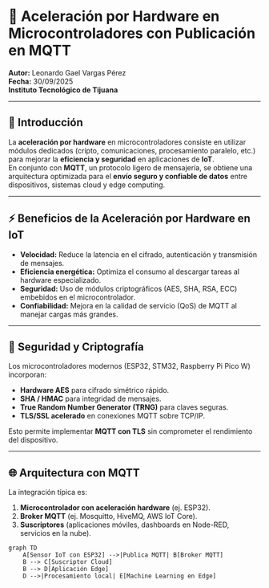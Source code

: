 # 🚀 Aceleración por Hardware en Microcontroladores con Publicación en MQTT

**Autor:** Leonardo Gael Vargas Pérez  
**Fecha:** 30/09/2025  
**Instituto Tecnológico de Tijuana**  

---

## 📌 Introducción
La **aceleración por hardware** en microcontroladores consiste en utilizar módulos dedicados (cripto, comunicaciones, procesamiento paralelo, etc.) para mejorar la **eficiencia y seguridad** en aplicaciones de **IoT**.  
En conjunto con **MQTT**, un protocolo ligero de mensajería, se obtiene una arquitectura optimizada para el **envío seguro y confiable de datos** entre dispositivos, sistemas cloud y edge computing.

---

## ⚡ Beneficios de la Aceleración por Hardware en IoT
- **Velocidad:** Reduce la latencia en el cifrado, autenticación y transmisión de mensajes.  
- **Eficiencia energética:** Optimiza el consumo al descargar tareas al hardware especializado.  
- **Seguridad:** Uso de módulos criptográficos (AES, SHA, RSA, ECC) embebidos en el microcontrolador.  
- **Confiabilidad:** Mejora en la calidad de servicio (QoS) de MQTT al manejar cargas más grandes.  

---

## 🔐 Seguridad y Criptografía
Los microcontroladores modernos (ESP32, STM32, Raspberry Pi Pico W) incorporan:
- **Hardware AES** para cifrado simétrico rápido.  
- **SHA / HMAC** para integridad de mensajes.  
- **True Random Number Generator (TRNG)** para claves seguras.  
- **TLS/SSL acelerado** en conexiones MQTT sobre TCP/IP.  

Esto permite implementar **MQTT con TLS** sin comprometer el rendimiento del dispositivo.

---

## 🌐 Arquitectura con MQTT
La integración típica es:

1. **Microcontrolador con aceleración hardware** (ej. ESP32).  
2. **Broker MQTT** (ej. Mosquitto, HiveMQ, AWS IoT Core).  
3. **Suscriptores** (aplicaciones móviles, dashboards en Node-RED, servicios en la nube).  

```mermaid
graph TD
    A[Sensor IoT con ESP32] -->|Publica MQTT| B[Broker MQTT]
    B --> C[Suscriptor Cloud]
    B --> D[Aplicación Edge]
    D -->|Procesamiento local| E[Machine Learning en Edge]
